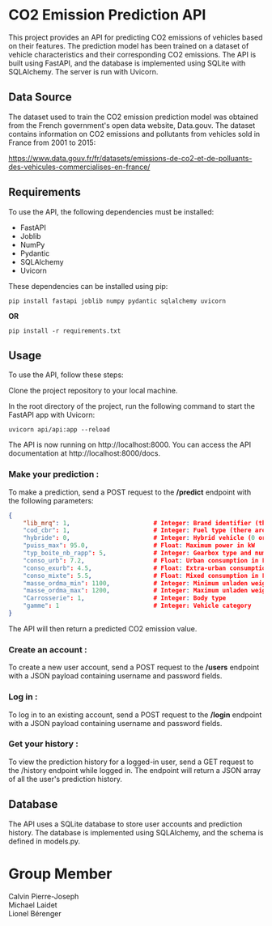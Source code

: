# CO2 Emission Prediction API
This project provides an API for predicting CO2 emissions of vehicles based on their features. The prediction model has been trained on a dataset of vehicle characteristics and their corresponding CO2 emissions. The API is built using FastAPI, and the database is implemented using SQLite with SQLAlchemy. The server is run with Uvicorn.

## Data Source
The dataset used to train the CO2 emission prediction model was obtained from the French government's open data website, Data.gouv. The dataset contains information on CO2 emissions and pollutants from vehicles sold in France from 2001 to 2015:

https://www.data.gouv.fr/fr/datasets/emissions-de-co2-et-de-polluants-des-vehicules-commercialises-en-france/

## Requirements
To use the API, the following dependencies must be installed:

* FastAPI
* Joblib
* NumPy
* Pydantic
* SQLAlchemy
* Uvicorn

These dependencies can be installed using pip:

```
pip install fastapi joblib numpy pydantic sqlalchemy uvicorn
```
**OR**
```
pip install -r requirements.txt
```

## Usage
To use the API, follow these steps:

Clone the project repository to your local machine.

In the root directory of the project, run the following command to start the FastAPI app with Uvicorn:

```
uvicorn api/api:app --reload
```
The API is now running on http://localhost:8000. You can access the API documentation at http://localhost:8000/docs.

### Make your prediction : 
To make a prediction, send a POST request to the **/predict** endpoint with the following parameters:

```JSON
{
    "lib_mrq": 1,                       # Integer: Brand identifier (there are 12 different brands)
    "cod_cbr": 1,                       # Integer: Fuel type (there are 5 different types of fuel)
    "hybride": 0,                       # Integer: Hybrid vehicle (0 or 1)
    "puiss_max": 95.0,                  # Float: Maximum power in kW
    "typ_boite_nb_rapp": 5,             # Integer: Gearbox type and number of gears
    "conso_urb": 7.2,                   # Float: Urban consumption in L/100km
    "conso_exurb": 4.5,                 # Float: Extra-urban consumption in L/100km
    "conso_mixte": 5.5,                 # Float: Mixed consumption in L/100km
    "masse_ordma_min": 1100,            # Integer: Minimum unladen weight in kg
    "masse_ordma_max": 1200,            # Integer: Maximum unladen weight in kg
    "Carrosserie": 1,                   # Integer: Body type
    "gamme": 1                          # Integer: Vehicle category
}
```

The API will then return a predicted CO2 emission value.

### Create an account : 
To create a new user account, send a POST request to the **/users** endpoint with a JSON payload containing username and password fields.

### Log in : 
To log in to an existing account, send a POST request to the **/login** endpoint with a JSON payload containing username and password fields.

### Get your history : 
To view the prediction history for a logged-in user, send a GET request to the /history endpoint while logged in. The endpoint will return a JSON array of all the user's prediction history.

## Database
The API uses a SQLite database to store user accounts and prediction history. The database is implemented using SQLAlchemy, and the schema is defined in models.py.

# Group Member

Calvin Pierre-Joseph<br>
Michael Laidet<br>
Lionel Bérenger<br>
